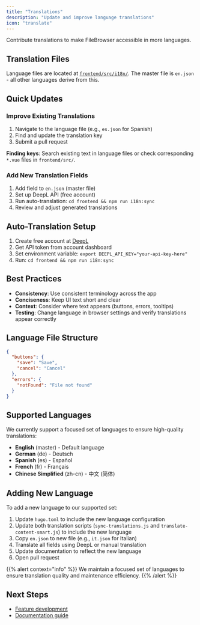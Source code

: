 ```yaml
---
title: "Translations"
description: "Update and improve language translations"
icon: "translate"
---
```


Contribute translations to make FileBrowser accessible in more languages.

## Translation Files

Language files are located at [`frontend/src/i18n/`](https://github.com/gtsteffaniak/filebrowser/tree/main/frontend/src/i18n). The master file is `en.json` - all other languages derive from this.

## Quick Updates

### Improve Existing Translations

1. Navigate to the language file (e.g., `es.json` for Spanish)
2. Find and update the translation key
3. Submit a pull request

**Finding keys**: Search existing text in language files or check corresponding `*.vue` files in `frontend/src/`.

### Add New Translation Fields

1. Add field to `en.json` (master file)
2. Set up DeepL API (free account)
3. Run auto-translation: `cd frontend && npm run i18n:sync`
4. Review and adjust generated translations

## Auto-Translation Setup

1. Create free account at [DeepL](https://www.deepl.com/en/your-account)
2. Get API token from account dashboard
3. Set environment variable: `export DEEPL_API_KEY="your-api-key-here"`
4. Run: `cd frontend && npm run i18n:sync`

## Best Practices

- **Consistency**: Use consistent terminology across the app
- **Conciseness**: Keep UI text short and clear
- **Context**: Consider where text appears (buttons, errors, tooltips)
- **Testing**: Change language in browser settings and verify translations appear correctly

## Language File Structure

```json
{
  "buttons": {
    "save": "Save",
    "cancel": "Cancel"
  },
  "errors": {
    "notFound": "File not found"
  }
}
```

## Supported Languages

We currently support a focused set of languages to ensure high-quality translations:

- **English** (master) - Default language
- **German** (de) - Deutsch
- **Spanish** (es) - Español  
- **French** (fr) - Français
- **Chinese Simplified** (zh-cn) - 中文 (简体)

## Adding New Language

To add a new language to our supported set:

1. Update `hugo.toml` to include the new language configuration
2. Update both translation scripts (`sync-translations.js` and `translate-content-smart.js`) to include the new language
3. Copy `en.json` to new file (e.g., `it.json` for Italian)
4. Translate all fields using DeepL or manual translation
5. Update documentation to reflect the new language
6. Open pull request

{{% alert context="info" %}}
We maintain a focused set of languages to ensure translation quality and maintenance efficiency.
{{% /alert %}}

## Next Steps

- [Feature development](/docs/contributing/features/)
- [Documentation guide](/docs/contributing/documentation/)